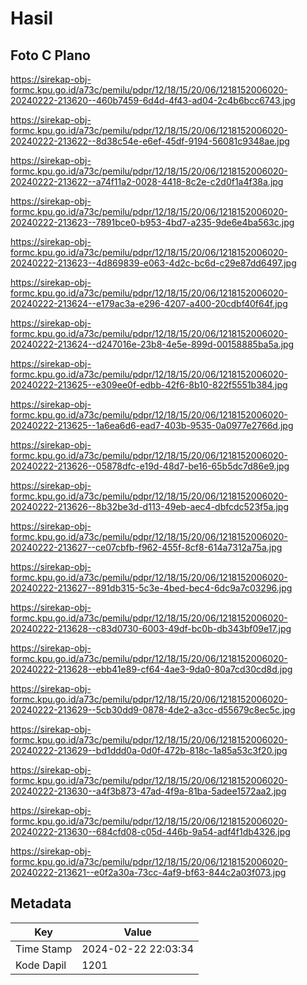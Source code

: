# Hasil

## Foto C Plano

https://sirekap-obj-formc.kpu.go.id/a73c/pemilu/pdpr/12/18/15/20/06/1218152006020-20240222-213620--460b7459-6d4d-4f43-ad04-2c4b6bcc6743.jpg

https://sirekap-obj-formc.kpu.go.id/a73c/pemilu/pdpr/12/18/15/20/06/1218152006020-20240222-213622--8d38c54e-e6ef-45df-9194-56081c9348ae.jpg

https://sirekap-obj-formc.kpu.go.id/a73c/pemilu/pdpr/12/18/15/20/06/1218152006020-20240222-213622--a74f11a2-0028-4418-8c2e-c2d0f1a4f38a.jpg

https://sirekap-obj-formc.kpu.go.id/a73c/pemilu/pdpr/12/18/15/20/06/1218152006020-20240222-213623--7891bce0-b953-4bd7-a235-9de6e4ba563c.jpg

https://sirekap-obj-formc.kpu.go.id/a73c/pemilu/pdpr/12/18/15/20/06/1218152006020-20240222-213623--4d869839-e063-4d2c-bc6d-c29e87dd6497.jpg

https://sirekap-obj-formc.kpu.go.id/a73c/pemilu/pdpr/12/18/15/20/06/1218152006020-20240222-213624--e179ac3a-e296-4207-a400-20cdbf40f64f.jpg

https://sirekap-obj-formc.kpu.go.id/a73c/pemilu/pdpr/12/18/15/20/06/1218152006020-20240222-213624--d247016e-23b8-4e5e-899d-00158885ba5a.jpg

https://sirekap-obj-formc.kpu.go.id/a73c/pemilu/pdpr/12/18/15/20/06/1218152006020-20240222-213625--e309ee0f-edbb-42f6-8b10-822f5551b384.jpg

https://sirekap-obj-formc.kpu.go.id/a73c/pemilu/pdpr/12/18/15/20/06/1218152006020-20240222-213625--1a6ea6d6-ead7-403b-9535-0a0977e2766d.jpg

https://sirekap-obj-formc.kpu.go.id/a73c/pemilu/pdpr/12/18/15/20/06/1218152006020-20240222-213626--05878dfc-e19d-48d7-be16-65b5dc7d86e9.jpg

https://sirekap-obj-formc.kpu.go.id/a73c/pemilu/pdpr/12/18/15/20/06/1218152006020-20240222-213626--8b32be3d-d113-49eb-aec4-dbfcdc523f5a.jpg

https://sirekap-obj-formc.kpu.go.id/a73c/pemilu/pdpr/12/18/15/20/06/1218152006020-20240222-213627--ce07cbfb-f962-455f-8cf8-614a7312a75a.jpg

https://sirekap-obj-formc.kpu.go.id/a73c/pemilu/pdpr/12/18/15/20/06/1218152006020-20240222-213627--891db315-5c3e-4bed-bec4-6dc9a7c03296.jpg

https://sirekap-obj-formc.kpu.go.id/a73c/pemilu/pdpr/12/18/15/20/06/1218152006020-20240222-213628--c83d0730-6003-49df-bc0b-db343bf09e17.jpg

https://sirekap-obj-formc.kpu.go.id/a73c/pemilu/pdpr/12/18/15/20/06/1218152006020-20240222-213628--ebb41e89-cf64-4ae3-9da0-80a7cd30cd8d.jpg

https://sirekap-obj-formc.kpu.go.id/a73c/pemilu/pdpr/12/18/15/20/06/1218152006020-20240222-213629--5cb30dd9-0878-4de2-a3cc-d55679c8ec5c.jpg

https://sirekap-obj-formc.kpu.go.id/a73c/pemilu/pdpr/12/18/15/20/06/1218152006020-20240222-213629--bd1ddd0a-0d0f-472b-818c-1a85a53c3f20.jpg

https://sirekap-obj-formc.kpu.go.id/a73c/pemilu/pdpr/12/18/15/20/06/1218152006020-20240222-213630--a4f3b873-47ad-4f9a-81ba-5adee1572aa2.jpg

https://sirekap-obj-formc.kpu.go.id/a73c/pemilu/pdpr/12/18/15/20/06/1218152006020-20240222-213630--684cfd08-c05d-446b-9a54-adf4f1db4326.jpg

https://sirekap-obj-formc.kpu.go.id/a73c/pemilu/pdpr/12/18/15/20/06/1218152006020-20240222-213621--e0f2a30a-73cc-4af9-bf63-844c2a03f073.jpg


## Metadata

| Key        | Value               |
| ---------- | ------------------- |
| Time Stamp | 2024-02-22 22:03:34 |
| Kode Dapil | 1201                |



